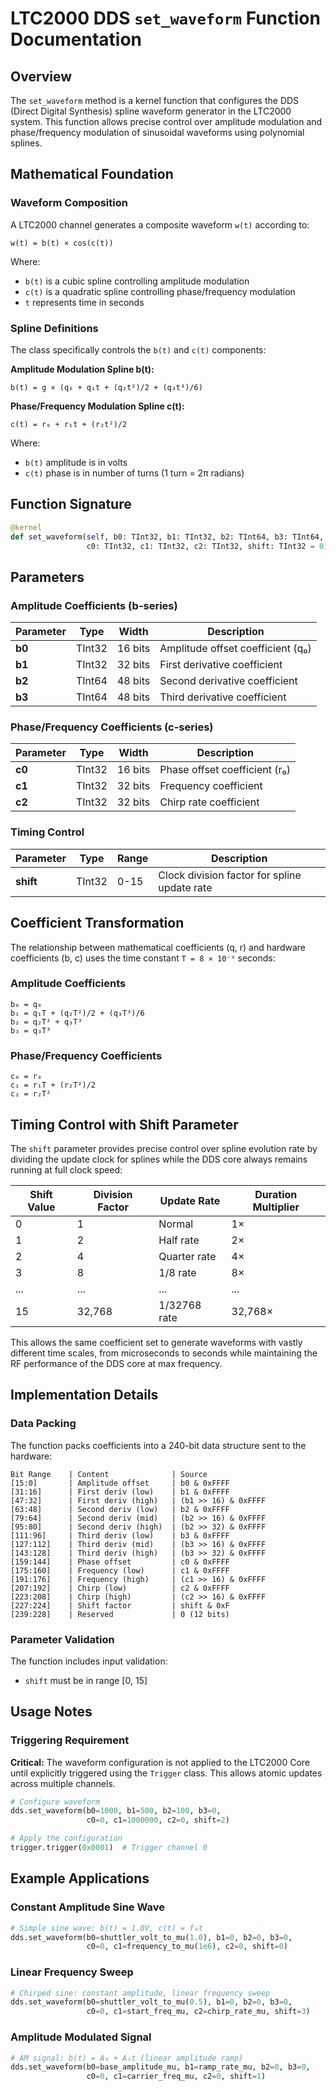 # LTC2000 DDS `set_waveform` Function Documentation

## Overview

The `set_waveform` method is a kernel function that configures the DDS (Direct Digital Synthesis) spline waveform generator in the LTC2000 system. This function allows precise control over amplitude modulation and phase/frequency modulation of sinusoidal waveforms using polynomial splines.

## Mathematical Foundation

### Waveform Composition

A LTC2000 channel generates a composite waveform `w(t)` according to:

```
w(t) = b(t) × cos(c(t))
```

Where:
- `b(t)` is a cubic spline controlling amplitude modulation
- `c(t)` is a quadratic spline controlling phase/frequency modulation
- `t` represents time in seconds

### Spline Definitions

The class specifically controls the `b(t)` and `c(t)` components:

**Amplitude Modulation Spline b(t):**
```
b(t) = g × (q₀ + q₁t + (q₂t²)/2 + (q₃t³)/6)
```

**Phase/Frequency Modulation Spline c(t):**
```
c(t) = r₀ + r₁t + (r₂t²)/2
```

Where:
- `b(t)` amplitude is in volts
- `c(t)` phase is in number of turns (1 turn = 2π radians)

## Function Signature

```python
@kernel
def set_waveform(self, b0: TInt32, b1: TInt32, b2: TInt64, b3: TInt64,
                 c0: TInt32, c1: TInt32, c2: TInt32, shift: TInt32 = 0):
```

## Parameters

### Amplitude Coefficients (b-series)

| Parameter | Type | Width | Description |
|-----------|------|-------|-------------|
| **b0** | TInt32 | 16 bits | Amplitude offset coefficient (q₀) |
| **b1** | TInt32 | 32 bits | First derivative coefficient |
| **b2** | TInt64 | 48 bits | Second derivative coefficient |
| **b3** | TInt64 | 48 bits | Third derivative coefficient |

### Phase/Frequency Coefficients (c-series)

| Parameter | Type | Width | Description |
|-----------|------|-------|-------------|
| **c0** | TInt32 | 16 bits | Phase offset coefficient (r₀) |
| **c1** | TInt32 | 32 bits | Frequency coefficient |
| **c2** | TInt32 | 32 bits | Chirp rate coefficient |

### Timing Control

| Parameter | Type | Range | Description |
|-----------|------|-------|-------------|
| **shift** | TInt32 | 0-15 | Clock division factor for spline update rate |

## Coefficient Transformation

The relationship between mathematical coefficients (q, r) and hardware coefficients (b, c) uses the time constant `T = 8 × 10⁻⁹` seconds:

### Amplitude Coefficients
```
b₀ = q₀
b₁ = q₁T + (q₂T²)/2 + (q₃T³)/6
b₂ = q₂T² + q₃T³
b₃ = q₃T³
```

### Phase/Frequency Coefficients
```
c₀ = r₀
c₁ = r₁T + (r₂T²)/2
c₂ = r₂T²
```

## Timing Control with Shift Parameter

The `shift` parameter provides precise control over spline evolution rate by dividing the update clock for splines while the DDS core always remains running at full clock speed:

| Shift Value | Division Factor | Update Rate | Duration Multiplier |
|-------------|----------------|-------------|-------------------|
| 0 | 1 | Normal | 1× |
| 1 | 2 | Half rate | 2× |
| 2 | 4 | Quarter rate | 4× |
| 3 | 8 | 1/8 rate | 8× |
| ... | ... | ... | ... |
| 15 | 32,768 | 1/32768 rate | 32,768× |

This allows the same coefficient set to generate waveforms with vastly different time scales, from microseconds to seconds while maintaining the RF performance of the DDS core at max frequency.

## Implementation Details

### Data Packing

The function packs coefficients into a 240-bit data structure sent to the hardware:

```
Bit Range    | Content              | Source
[15:0]       | Amplitude offset     | b0 & 0xFFFF
[31:16]      | First deriv (low)    | b1 & 0xFFFF
[47:32]      | First deriv (high)   | (b1 >> 16) & 0xFFFF
[63:48]      | Second deriv (low)   | b2 & 0xFFFF
[79:64]      | Second deriv (mid)   | (b2 >> 16) & 0xFFFF
[95:80]      | Second deriv (high)  | (b2 >> 32) & 0xFFFF
[111:96]     | Third deriv (low)    | b3 & 0xFFFF
[127:112]    | Third deriv (mid)    | (b3 >> 16) & 0xFFFF
[143:128]    | Third deriv (high)   | (b3 >> 32) & 0xFFFF
[159:144]    | Phase offset         | c0 & 0xFFFF
[175:160]    | Frequency (low)      | c1 & 0xFFFF
[191:176]    | Frequency (high)     | (c1 >> 16) & 0xFFFF
[207:192]    | Chirp (low)          | c2 & 0xFFFF
[223:208]    | Chirp (high)         | (c2 >> 16) & 0xFFFF
[227:224]    | Shift factor         | shift & 0xF
[239:228]    | Reserved             | 0 (12 bits)
```

### Parameter Validation

The function includes input validation:
- `shift` must be in range [0, 15]

## Usage Notes

### Triggering Requirement

**Critical:** The waveform configuration is not applied to the LTC2000 Core until explicitly triggered using the `Trigger` class. This allows atomic updates across multiple channels.

```python
# Configure waveform
dds.set_waveform(b0=1000, b1=500, b2=100, b3=0,
                 c0=0, c1=1000000, c2=0, shift=2)

# Apply the configuration
trigger.trigger(0x0001)  # Trigger channel 0
```

## Example Applications

### Constant Amplitude Sine Wave
```python
# Simple sine wave: b(t) = 1.0V, c(t) = f₀t
dds.set_waveform(b0=shuttler_volt_to_mu(1.0), b1=0, b2=0, b3=0,
                 c0=0, c1=frequency_to_mu(1e6), c2=0, shift=0)
```

### Linear Frequency Sweep
```python
# Chirped sine: constant amplitude, linear frequency sweep
dds.set_waveform(b0=shuttler_volt_to_mu(0.5), b1=0, b2=0, b3=0,
                 c0=0, c1=start_freq_mu, c2=chirp_rate_mu, shift=3)
```

### Amplitude Modulated Signal
```python
# AM signal: b(t) = A₀ + A₁t (linear amplitude ramp)
dds.set_waveform(b0=base_amplitude_mu, b1=ramp_rate_mu, b2=0, b3=0,
                 c0=0, c1=carrier_freq_mu, c2=0, shift=1)
```
